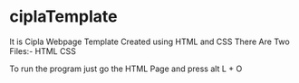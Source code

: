 # ciplaTemplate 
It is Cipla Webpage Template Created using HTML and CSS
There Are Two Files:- 
HTML
CSS

To run the program just go the HTML Page and press alt L + O 
